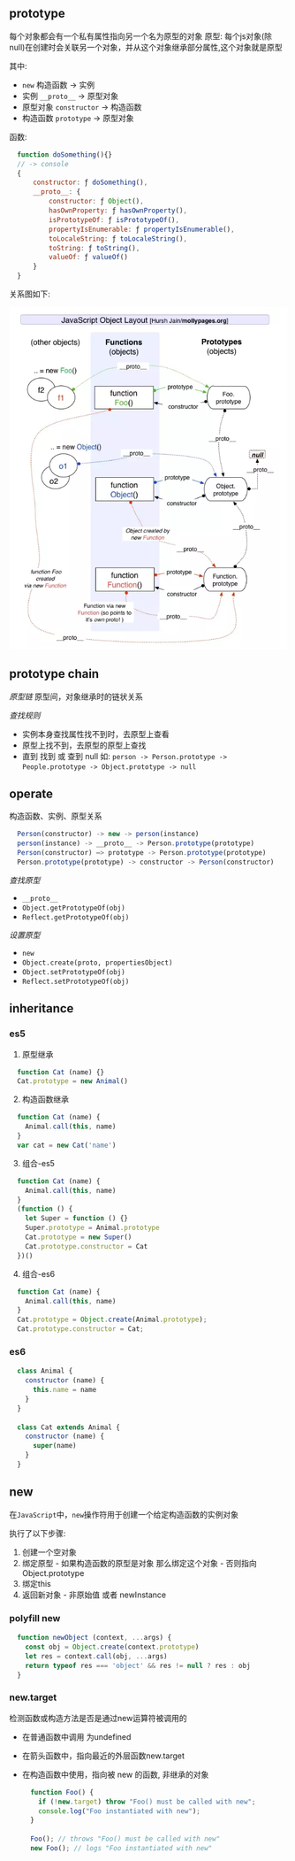 

## prototype

每个对象都会有一个私有属性指向另一个名为原型的对象
原型: 每个js对象(除null)在创建时会关联另一个对象，并从这个对象继承部分属性,这个对象就是原型


其中:
  - `new` 构造函数 -> 实例
  - 实例 `__proto__` -> 原型对象
  - 原型对象 `constructor` -> 构造函数
  - 构造函数 `prototype` -> 原型对象

函数: 
  ```js
    function doSomething(){}
    // -> console
    {
        constructor: ƒ doSomething(),
        __proto__: {
            constructor: ƒ Object(),
            hasOwnProperty: ƒ hasOwnProperty(),
            isPrototypeOf: ƒ isPrototypeOf(),
            propertyIsEnumerable: ƒ propertyIsEnumerable(),
            toLocaleString: ƒ toLocaleString(),
            toString: ƒ toString(),
            valueOf: ƒ valueOf()
        }
    }
  ```


关系图如下:

![图片](./imgs/prototype.png)

## prototype chain

*原型链*
原型间，对象继承时的链状关系

*查找规则*
- 实例本身查找属性找不到时，去原型上查看
- 原型上找不到，去原型的原型上查找
- 直到 找到 或 查到 null
如: ```person -> Person.prototype -> People.prototype -> Object.prototype -> null```

## operate

构造函数、实例、原型关系
  ```js
    Person(constructor) -> new -> person(instance)
    person(instance) -> __proto__ -> Person.prototype(prototype)
    Person(constructor) —> prototype -> Person.prototype(prototype)
    Person.prototype(prototype) -> constructor -> Person(constructor)
  ```

*查找原型*
  - `__proto__`
  - `Object.getPrototypeOf(obj)`
  - `Reflect.getPrototypeOf(obj)`

*设置原型*
  - `new`
  - `Object.create(proto, propertiesObject)`
  - `Object.setPrototypeOf(obj)`
  - `Reflect.setPrototypeOf(obj)`


## inheritance

### es5

1. 原型继承
  ```js
    function Cat (name) {}
    Cat.prototype = new Animal()
  ```
2. 构造函数继承
  ```js
    function Cat (name) {
      Animal.call(this, name)
    }
    var cat = new Cat('name')
  ```
3. 组合-es5
  ```js
    function Cat (name) {
      Animal.call(this, name)
    }
    (function () {
      let Super = function () {}
      Super.prototype = Animal.prototype
      Cat.prototype = new Super()
      Cat.prototype.constructor = Cat
    })()
  ```
4. 组合-es6
  ```js
    function Cat (name) {
      Animal.call(this, name)
    }
    Cat.prototype = Object.create(Animal.prototype);
    Cat.prototype.constructor = Cat;
  ```

### es6

  ```js
    class Animal {
      constructor (name) {
        this.name = name
      }
    }
  
    class Cat extends Animal {
      constructor (name) {
        super(name)
      }
    }
  ```

## new

在`JavaScript`中，`new`操作符用于创建一个给定构造函数的实例对象 

执行了以下步骤: 
  1. 创建一个空对象 
  2. 绑定原型
    - 如果构造函数的原型是对象 那么绑定这个对象
    - 否则指向 Object.prototype
  3. 绑定this 
  4. 返回新对象 
    - 非原始值 或者 newInstance


### polyfill new

  ```js
    function newObject (context, ...args) {
      const obj = Object.create(context.prototype)
      let res = context.call(obj, ...args)
      return typeof res === 'object' && res != null ? res : obj
    }
  ```

### new.target

检测函数或构造方法是否是通过new运算符被调用的
- 在普通函数中调用 为undefined
- 在箭头函数中，指向最近的外层函数new.target
- 在构造函数中使用，指向被 new 的函数, 非继承的对象

  ```js
    function Foo() {
      if (!new.target) throw "Foo() must be called with new";
      console.log("Foo instantiated with new");
    }

    Foo(); // throws "Foo() must be called with new"
    new Foo(); // logs "Foo instantiated with new"
  ```
